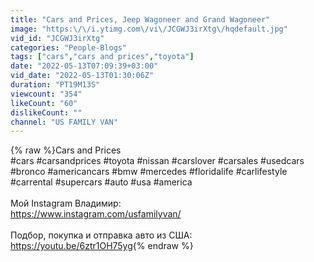 ```yaml
---
title: "Cars and Prices, Jeep Wagoneer and Grand Wagoneer"
image: "https:\/\/i.ytimg.com\/vi\/JCGWJ3irXtg\/hqdefault.jpg"
vid_id: "JCGWJ3irXtg"
categories: "People-Blogs"
tags: ["cars","cars and prices","toyota"]
date: "2022-05-13T07:09:39+03:00"
vid_date: "2022-05-13T01:30:06Z"
duration: "PT19M13S"
viewcount: "354"
likeCount: "60"
dislikeCount: ""
channel: "US FAMILY VAN"
---
```

{% raw %}Cars and Prices<br />#cars #carsandprices #toyota #nissan #carslover #carsales #usedcars #bronco #americancars #bmw #mercedes #floridalife #carlifestyle #carrental #supercars #auto #usa #america<br /><br />Мой Instagram Владимир:<br /><a rel="nofollow" target="blank" href="https://www.instagram.com/usfamilyvan/">https://www.instagram.com/usfamilyvan/</a><br /><br />Подбор, покупка и отправка авто из США: <br /><a rel="nofollow" target="blank" href="https://youtu.be/6ztr1OH75yg">https://youtu.be/6ztr1OH75yg</a>{% endraw %}
